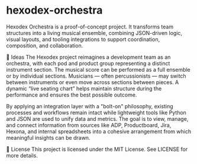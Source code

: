 # hexodex-orchestra
Hexodex Orchestra is a proof-of-concept project. It transforms team structures into a living musical ensemble, combining JSON-driven logic, visual layouts, and tooling integrations to support coordination, composition, and collaboration.


🧠 Ideas
The Hexodex project reimagines a development team as an orchestra, with each pod and product group representing a distinct instrument section. The musical score can be performed as a full ensemble or by individual sections. Musicians — often percussionists — may switch between instruments or even move across sections between pieces. A dynamic “live seating chart” helps maintain structure during the performance and ensures the best possible outcome.

By applying an integration layer with a "bolt-on" philosophy, existing processes and workflows remain intact while lightweight tools like Python and JSON are used to unify data and metrics. The goal is to view, manage, and connect information from sources like ADP, Productboard, Jira, Hexona, and internal spreadsheets into a cohesive arrangement from which meaningful insights can be drawn.


📄 License
This project is licensed under the MIT License. See LICENSE for more details.
